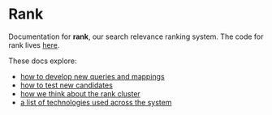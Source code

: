 # Rank

Documentation for **rank**, our search relevance ranking system. The code for rank lives [here](https://github.com/wellcomecollection/catalogue-api/tree/main/rank).

These docs explore:

- [how to develop new queries and mappings](developing.md)
- [how to test new candidates](testing.md)
- [how we think about the rank cluster](cluster.md)
- [a list of technologies used across the system](technologies.md)
